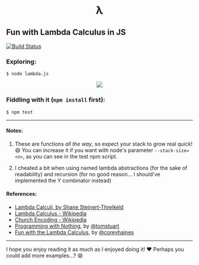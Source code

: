 <h1 align="center">λ</h1>

## Fun with Lambda Calculus in JS

[![Build Status](https://travis-ci.org/gtramontina/lambda.svg?branch=master)](https://travis-ci.org/gtramontina/lambda)

### Exploring:

```shell
$ node lambda.js
```
<p align="center"><img src="https://cloud.githubusercontent.com/assets/374635/21608626/cdfbf268-d211-11e6-910e-f49f5bd8f7ce.png"></p>

### Fiddling with it (`npm install` first):

```shell
$ npm test
```

---

#### Notes:

1. These are functions _all the way_, so expect your stack to grow real quick! :smile: You can increase it if you want with node's parameter `--stack-size=<n>`, as you can see in the test npm script.

2. I cheated a bit when using named lambda abstractions (for the sake of readability) and recursion (for no good reason… I should've implemented the _Y_ combinator instead)

#### References:

* [Lambda Calculi, by Shane Steinert-Threlkeld](http://www.iep.utm.edu/lambda-calculi/)
* [Lambda Calculus - Wikipedia](https://en.wikipedia.org/wiki/Lambda_calculus)
* [Church Encoding - Wikipedia](https://en.wikipedia.org/wiki/Church_encoding)
* [Programming with Nothing](https://codon.com/programming-with-nothing), by [@tomstuart](https://github.com/tomstuart)
* [Fun with the Lambda Calculus](https://www.youtube.com/watch?v=QPqoFCHpLF4), by [@coreyhaines](https://github.com/coreyhaines)

---

I hope you enjoy reading it as much as I enjoyed doing it! :heart: Perhaps you could add more examples…? :smile:
